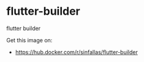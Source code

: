 # flutter-builder
flutter builder

Get this image on:
* https://hub.docker.com/r/sinfallas/flutter-builder
